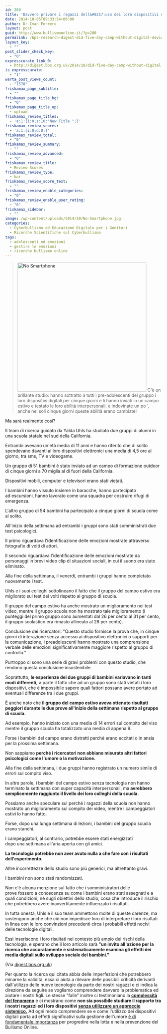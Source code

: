 ```yaml
---
id: 200
title: 'Davvero privare i ragazzi dell&#8217;uso dei loro dispositivi digitali incrementa le loro abilità interpersonali?'
date: 2014-10-05T09:33:54+00:00
author: Dr Ivan Ferrero
layout: post
guid: http://www.bullismoonline.it/?p=200
permalink: /bps-research-digest-did-five-day-camp-without-digital-devices-really-boost-childrens-interpersonal-skills/
layout_key:
  - ""
post_slider_check_key:
  - "0"
expresscurate_link_0:
  - http://digest.bps.org.uk/2014/10/did-five-day-camp-without-digital.html
is_expresscurate:
  - "1"
warta_post_views_count:
  - "1578"
friskamax_page_subtitle:
  - ""
friskamax_page_title_bg:
  - "0"
friskamax_page_title_op:
  - upload
friskamax_review_titles:
  - 'a:1:{i:0;s:10:"New Title ";}'
friskamax_review_scores:
  - 'a:1:{i:0;d:0;}'
friskamax_review_total:
  - "0"
friskamax_review_summary:
  - ""
friskamax_review_advanced:
  - "0"
friskamax_review_title:
  - Review Scores
friskamax_review_type:
  - bar
friskamax_review_score_text:
  - ""
friskamax_review_enable_categories:
  - "0"
friskamax_review_enable_user_rating:
  - "0"
friskamax_sidebar:
  - ""
image: /wp-content/uploads/2014/10/No-Smartphone.jpg
categories:
  - Cyberbullismo ed Educazione Digitale per i Genitori
  - Ricerche Scientifiche sul Cyberbullismo
tags:
  - adolescenti ed emozioni
  - gestire le emozioni
  - ricerche bullismo online
---
```

<blockquote><a href="http://www.bullismoonline.it/wp-content/uploads/2014/10/No-Smartphone.jpg"><img class="alignleft wp-image-204 size-full" src="http://www.bullismoonline.it/wp-content/uploads/2014/10/No-Smartphone.jpg" alt="No Smartphone" width="414" height="414" /></a> C'è un brillante studio: hanno sottratto a tutti i pre-adolescenti del gruppo i loro dispositivi digitali per cinque giorni e li hanno inviati in un campo estivo e testato le loro abilità interpersonali, e indovinate un po ', anche nei soli cinque giorni queste abilità erano cambiate!</blockquote>
Ma sarà realmente così?

Il team di ricerca guidato da Yalda Uhls ha studiato due gruppi di alunni in una scuola statale nel sud della California.

Entrambi avevano un'età media di 11 anni e hanno riferito che di solito spendevano davanti ai loro dispositivi elettronici una media di 4,5 ore al giorno, tra sms, TV e videogame.

Un gruppo di 51 bambini è stato inviato ad un campo di formazione outdoor di cinque giorni a 70 miglia al di fuori della California.

Dispositivi mobili, computer e televisori erano stati vietati.

I bambini hanno vissuto insieme in baracche, hanno partecipato ad escursioni, hanno lavorato come una squadra per costruire rifugi di emergenza.

L'altro gruppo di 54 bambini ha partecipato a cinque giorni di scuola come al solito.

All'inizio della settimana ad entrambi i gruppi sono stati somministrati due test psicologici.

Il primo riguardava l'identificazione delle emozioni mostrate attraverso fotografie di volti di attori.

Il secondo riguardava l'identificazione delle emozioni mostrate da personaggi in brevi video clip di situazioni sociali, in cui il suono era stato eliminato.

Alla fine della settimana, il venerdì, entrambi i gruppi hanno completato nuovamente i test.

Uhls e i suoi colleghi sottolineano il fatto che il gruppo del campo estivo era migliorato sul test dei volti rispetto al gruppo di scuola.

Il gruppo del campo estivo ha anche mostrato un miglioramento nei test video, mentre il gruppo scuola non ha mostrato tale miglioramento (i punteggi del primo gruppo sono aumentati dal 26 per cento al 31 per cento, il gruppo scolastico era rimasto allineato al 28 per cento).

Conclusione dei ricercatori: "Questo studio fornisce la prova che, in cinque giorni di interazione senza accesso ai dispositivo elettronici o supporti per la comunicazione, i preadolescenti hanno mostrato una comprensione verbale delle emozioni significativamente maggiore rispetto al gruppo di controllo."

Purtroppo ci sono una serie di gravi problemi con questo studio, che rendono questa conclusione insostenibile.

Soprattutto, <strong>le esperienze dei due gruppi di bambini variavano in tanti modi differenti,</strong> a parte il fatto che ad un gruppo sono stati vietati i loro dispositivi, che è impossibile sapere quali fattori possano avere portato ad eventuali differenze tra i due gruppi.

È anche noto che <strong>il gruppo del campo estivo aveva ottenuto risultati peggiori durante le due prove all'inizio della settimana rispetto al gruppo di scuola.</strong>

Ad esempio, hanno iniziato con una media di 14 errori sul compito del viso mentre il gruppo scuola ha totalizzato una media di appena 9.

Forse i bambini del campo erano distratti perché erano eccitati o in ansia per la prossima settimana.

Non sappiamo <strong>perché i ricercatori non abbiano misurato altri fattori psicologici come l'umore o la motivazione.</strong>

Alla fine della settimana, i due gruppi hanno registrato un numero simile di errori sul compito viso.

In altre parole, i bambini del campo estivo senza tecnologia non hanno terminato la settimana con super capacità interpersonali, ma<strong> avrebbero semplicemente raggiunto il livello dei loro colleghi della scuola.</strong>

Possiamo anche speculare sul perché i ragazzi della scuola non hanno mostrato un miglioramento sul compito dei video, mentre i campeggiatori estivi lo hanno fatto.

Forse, dopo una lunga settimana di lezioni, i bambini del gruppo scuola erano stanchi.

I campeggiatori, al contrario, potrebbe essere stati energizzati dopo una settimana all'aria aperta con gli amici.

<strong>La tecnologia potrebbe non aver avuto nulla a che fare con i risultati dell'esperimento.</strong>

Altre incorrettezze dello studio sono più generici, ma altrettanto gravi.

I bambini non sono stati randomizzati.

Non c'è alcuna menzione sul fatto che i somministratori delle prove fossero a conoscenza su come i bambini erano stati assegnati e a quali condizioni, né sugli obiettivi dello studio, cosa che introduce il rischio che potrebbero avere inavvertitamente influenzato i risultati.

In tutta onestà, Uhls e il suo team ammettono molte di queste carenze, ma sostengono anche che ciò non impedisce loro di interpretare i loro risultati in linea con le loro convinzioni precedenti circa i probabili effetti nocivi delle tecnologie digitali.

Essi inseriscono i loro risultati nel contesto più ampio dei rischi della tecnologia, e sperano che il loro articolo sarà <strong>"un invito all'azione per la ricerca che accuratamente e sistematicamente esamina gli effetti dei media digitali sullo sviluppo sociale dei bambini."</strong>
<div class="expresscurate_source" style="height: auto;">

(Via <a class="expresscurated" href="http://digest.bps.org.uk/2014/10/did-five-day-camp-without-digital.html" rel="nofollow" data-curated-url="http://digest.bps.org.uk/2014/10/did-five-day-camp-without-digital.html">digest.bps.org.uk</a>)

</div>
<div id="annotation-67dd0367-e927-42f5-b142-86709cc8beab" class="expresscurate_annotate" style="height: auto;">Per quanto la ricerca qui citata abbia delle imperfezioni che potrebbero minarne la validità, essa ci aiuta a rilevare delle possibili criticità derivanti dall'utilizzo delle nuove tecnologie da parte dei nostri ragazzi e ci indica la direzione da seguire se vogliamo comprendere davvero la problematica ed aiutare i nostri figli. Le stesse "falle" inoltre ci testimoniano la <a title="Bullismo Online: statistiche dal Mondo [Infografica]" href="http://www.bullismoonline.it/bullismo-online-statistiche-dal-mondo-infografica/"><strong>complessità del fenomeno</strong></a> e ci mostrano come <strong>non sia possibile studiare il rapporto tra i nostri ragazzi ed i loro dispositivi <a title="Cyberbulllismo e bullismo tradizionale: un po’ di numeri" href="http://www.bullismoonline.it/cyberbulllismo-e-bullismo-tradizionale-mass-media/">senza utilizzare un approccio sistemico.</a></strong> Ad ogni modo comprendere se e come l'utilizzo dei dispositivi digitali porta ad effetti significativi sulla gestione dell'umore <a title="Ecco come un eccessivo Multitasking potrebbe influenzare il tuo Cervello" href="http://www.bullismoonline.it/come-eccessivo-multitasking-potrebbe-influenzare-tuo-cervello/">è di fondamentale importanza</a> per progredire nella lotta e nella prevenzione del Bullismo Online.</div>